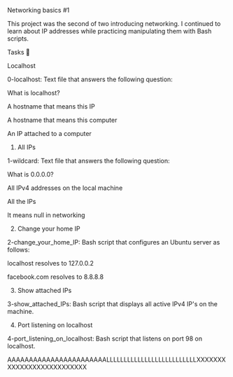 Networking basics #1

This project was the second of two introducing networking. I continued to learn about IP addresses while practicing manipulating them with Bash scripts.

Tasks 📃

Localhost


0-localhost: Text file that answers the following question:

What is localhost?

A hostname that means this IP

A hostname that means this computer

An IP attached to a computer

1. All IPs


1-wildcard: Text file that answers the following question:

What is 0.0.0.0?

All IPv4 addresses on the local machine

All the IPs

It means null in networking

2. Change your home IP

2-change_your_home_IP: Bash script that configures an Ubuntu server as follows:

localhost resolves to 127.0.0.2

facebook.com resolves to 8.8.8.8

3. Show attached IPs

3-show_attached_IPs: Bash script that displays all active IPv4 IP's on the machine.

4. Port listening on localhost


4-port_listening_on_localhost: Bash script that listens on port 98 on localhost.



AAAAAAAAAAAAAAAAAAAAAAALLLLLLLLLLLLLLLLLLLLLLLLLLXXXXXXXXXXXXXXXXXXXXXXXXXX

